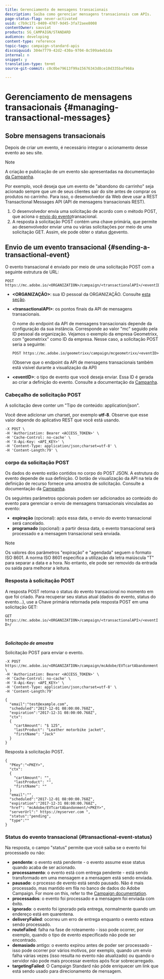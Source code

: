 ```yaml
---
title: Gerenciamento de mensagens transacionais
description: Saiba como gerenciar mensagens transacionais com APIs.
page-status-flag: never-activated
uuid: c7b9c171-0409-4707-9d45-3fa72aee8008
contentOwner: sauviat
products: SG_CAMPAIGN/STANDARD
audience: developing
content-type: reference
topic-tags: campaign-standard-apis
discoiquuid: 304e7779-42d2-430a-9704-8c599a4eb1da
internal: n
snippet: y
translation-type: tm+mt
source-git-commit: c0c0be79613f99a15676343d8ce10d335baf968a

---
```



# Gerenciamento de mensagens transacionais {#managing-transactional-messages}

## Sobre mensagens transacionais

Depois de criar um evento, é necessário integrar o acionamento desse evento ao seu site.

>[!NOTE]
>
>A criação e publicação de um evento são apresentadas na documentação <a href="https://helpx.adobe.com/campaign/standard/administration/using/configuring-transactional-messaging.html">da Campanha</a>.

Por exemplo, você deseja que um evento de "abandono do carrinho" seja acionado sempre que um de seus clientes sair do site antes de comprar os produtos no carrinho. Para isso, o desenvolvedor da Web deve usar a REST Transactional Messages API (API de mensagens transacionais REST).

1. O desenvolvedor envia uma solicitação de acordo com o método POST, que aciona o [envio do evento](#sending-a-transactional-event)transacional.
1. A resposta à solicitação POST contém uma chave primária, que permite ao desenvolvedor enviar uma ou várias solicitações por meio de uma solicitação GET. Assim, ele pode obter o status [do](#transactional-event-status)evento.

## Envio de um evento transacional {#sending-a-transactional-event}

O evento transacional é enviado por meio de uma solicitação POST com a seguinte estrutura de URL:

```
POST https://mc.adobe.io/<ORGANIZATION>/campaign/<transactionalAPI>/<eventID>
```

* **&lt;ORGANIZAÇÃO&gt;**: sua ID pessoal da ORGANIZAÇÃO. Consulte [esta seção](../../api/using/must-read.md).

* **&lt;transactionalAPI&gt;**: os pontos finais da API de mensagens transacionais.

   O nome do endpoint da API de mensagens transacionais depende da configuração da sua instância. Corresponde ao valor "mc" seguido pela ID pessoal da organização. Vejamos o exemplo da empresa Geometrixx, com "geometrixx" como ID da empresa. Nesse caso, a solicitação POST seria a seguinte:

   `POST https://mc.adobe.io/geometrixx/campaign/mcgeometrixx/<eventID>`

   (Observe que o endpoint da API de mensagens transacionais também está visível durante a visualização da API)

* **&lt;eventID&gt;**: o tipo de evento que você deseja enviar. Essa ID é gerada ao criar a definição do evento. Consulte a documentação da [Campanha](https://helpx.adobe.com/campaign/standard/administration/using/configuring-transactional-messaging.html).

### Cabeçalho de solicitação POST

A solicitação deve conter um "Tipo de conteúdo: application/json".

Você deve adicionar um charset, por exemplo **utf-8**. Observe que esse valor depende do aplicativo REST que você está usando.

```
-X POST \
-H 'Authorization: Bearer <ACCESS_TOKEN>' \
-H 'Cache-Control: no-cache' \
-H 'X-Api-Key: <API_KEY>' \
-H 'Content-Type: application/json;charset=utf-8' \
-H 'Content-Length:79' \
```

### corpo da solicitação POST

Os dados do evento estão contidos no corpo do POST JSON. A estrutura do evento depende de sua definição. O botão de visualização da API na tela de definição de recurso fornece uma amostra de solicitação. Consulte a documentação da [Campanha](https://helpx.adobe.com/campaign/standard/administration/using/configuring-transactional-messaging.html).

Os seguintes parâmetros opcionais podem ser adicionados ao conteúdo do evento para gerenciar o envio de mensagens transacionais vinculadas ao evento:

* **expiração** (opcional): após essa data, o envio do evento transacional será cancelado.
* **programado** (opcional): a partir dessa data, o evento transacional será processado e a mensagem transacional será enviada.

>[!NOTE]
>
>Os valores dos parâmetros "expiração" e "agendada" seguem o formato ISO 8601. A norma ISO 8601 especifica a utilização da letra maiúscula "T" para separar a data e a hora. No entanto, ele pode ser removido da entrada ou saída para melhorar a leitura.

### Resposta à solicitação POST

A resposta POST retorna o status do evento transacional no momento em que foi criado. Para recuperar seu status atual (dados do evento, status do evento...), use a Chave primária retornada pela resposta POST em uma solicitação GET:

`GET https://mc.adobe.io/<ORGANIZATION>/campaign/<transactionalAPI>/<eventID>/`

<br/>

***Solicitação de amostra***

Solicitação POST para enviar o evento.

```
-X POST https://mc.adobe.io/<ORGANIZATION>/campaign/mcAdobe/EVTcartAbandonment \
-H 'Authorization: Bearer <ACCESS_TOKEN>' \
-H 'Cache-Control: no-cache' \
-H 'X-Api-Key: <API_KEY>' \
-H 'Content-Type: application/json;charset=utf-8' \
-H 'Content-Length:79'

{
  "email":"test@example.com",
  "scheduled":"2017-12-01 08:00:00.768Z",
  "expiration":"2017-12-31 08:00:00.768Z",
  "ctx":
  {
    "cartAmount": "$ 125",
    "lastProduct": "Leather motorbike jacket",
    "firstName": "Jack"
  }
}
```

Resposta à solicitação POST.

```
{
  "PKey":"<PKEY>",
  "ctx":
  {
    "cartAmount": "",
    "lastProduct": "",
    "firstName": ""
  }
  "email":"",
  "scheduled":"2017-12-01 08:00:00.768Z",
  "expiration":"2017-12-31 08:00:00.768Z",
  "href": "mcAdobe/EVTcartAbandonment/<PKEY>",
  "serverUrl":" https://myserver.com ",
  "status":"pending",
  "type":""
}
```

### Status do evento transacional {#transactional-event-status}

Na resposta, o campo "status" permite que você saiba se o evento foi processado ou não:

* **pendente**: o evento está pendente - o evento assume esse status quando acaba de ser acionado.
* **processamento**: o evento está com entrega pendente - está sendo transformado em uma mensagem e a mensagem está sendo enviada.
* **pausado**: o processo de evento está sendo pausado. Não é mais processado, mas mantido em fila no banco de dados do Adobe Campaign. For more on this, refer to the [Campaign documentation](https://helpx.adobe.com/campaign/standard/channels/using/event-transactional-messages.html#unpublishing-a-transactional-message).
* **processados**: o evento foi processado e a mensagem foi enviada com êxito.
* **ignorado**: o evento foi ignorado pela entrega, normalmente quando um endereço está em quarentena.
* **deliveryFailed**: ocorreu um erro de entrega enquanto o evento estava sendo processado.
* **routeFailed**: falha na fase de roteamento - isso pode ocorrer, por exemplo, quando o tipo de evento especificado não pode ser encontrado.
* **demasiado** antigo: o evento expirou antes de poder ser processado - isso pode ocorrer por vários motivos, por exemplo, quando um envio falha várias vezes (isso resulta no evento não atualizado) ou quando o servidor não pode mais processar eventos após ficar sobrecarregado.
* **targetingFailed**: O Campaign Standard não pôde enriquecer um link que está sendo usado para direcionamento de mensagem.
